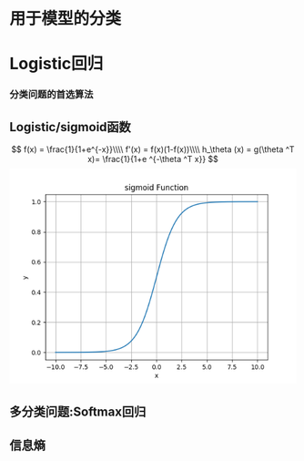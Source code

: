 # 用于模型的分类
# Logistic回归
### 分类问题的首选算法
## Logistic/sigmoid函数
$$
f(x) = \frac{1}{1+e^{-x}}\\\\
f'(x) = f(x)(1-f(x))\\\\
h_\theta (x) = g(\theta ^T x)= \frac{1}{1+e ^{-\theta ^T x}}
$$
![image](./imgs/2.png)
## 多分类问题:Softmax回归

## 信息熵


